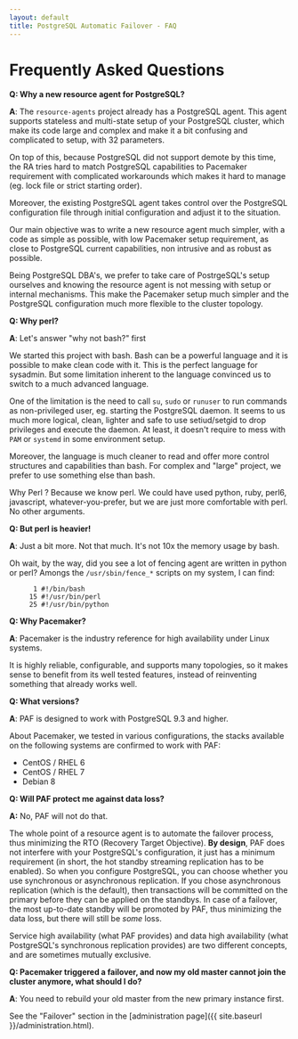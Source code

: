 ```yaml
---
layout: default
title: PostgreSQL Automatic Failover - FAQ
---
```


# Frequently Asked Questions

__Q: Why a new resource agent for PostgreSQL?__

__A__: The `resource-agents` project already has a PostgreSQL agent. This
agent supports stateless and multi-state setup of your PostgreSQL cluster,
which make its code large and complex and make it a bit confusing and complicated
to setup, with 32 parameters.

On top of this, because PostgreSQL did not support demote by this time, the RA
tries hard to match PostgreSQL capabilities to Pacemaker requirement with
complicated workarounds which makes it hard to manage (eg. lock file or
strict starting order).

Moreover, the existing PostgreSQL agent takes control over the PostgreSQL
configuration file through initial configuration and adjust it to the
situation.

Our main objective was to write a new resource agent much simpler, with a code
as simple as possible, with low Pacemaker setup requirement, as close to
PostgreSQL current capabilities, non intrusive and as robust as possible.

Being PostgreSQL DBA's, we prefer to take care of PostrgeSQL's setup ourselves
and knowing the resource agent is not messing with setup or internal mechanisms.
This make the Pacemaker setup much simpler and the PostgreSQL configuration
much more flexible to the cluster topology.

__Q: Why perl?__

__A__: Let's answer "why not bash?" first

We started this project with bash. Bash can be a powerful language and it is
possible to make clean code with it. This is the perfect language for sysadmin.
But some limitation inherent to the language convinced us to switch to a much
advanced language.

One of the limitation is the need to call `su`, `sudo` or
`runuser` to run commands as non-privileged user, eg. starting the PostgreSQL
daemon. It seems to us much more logical, clean, lighter and safe to use
setiud/setgid to drop privileges and execute the daemon. At least, it doesn't
require to mess with `PAM` or `systemd` in some environment setup.

Moreover, the language is much cleaner to read and offer more control structures
and capabilities than bash. For complex and "large" project, we prefer to use
something else than bash.

Why Perl ? Because we know perl. We could have used python, ruby, perl6,
javascript, whatever-you-prefer, but we are just more comfortable with perl. No
other arguments.


__Q: But perl is heavier!__

__A__: Just a bit more. Not that much. It's not 10x the memory usage by bash.

Oh wait, by the way, did you see a lot of fencing agent are written in python or
perl? Amongs the `/usr/sbin/fence_*` scripts on my system, I can find:

```
      1 #!/bin/bash
     15 #!/usr/bin/perl
     25 #!/usr/bin/python
```

__Q: Why Pacemaker?__

__A__: Pacemaker is the industry reference for high availability under Linux
systems.

It is highly reliable, configurable, and supports many topologies, so it makes
sense to benefit from its well tested features, instead of reinventing
something that already works well.


__Q: What versions?__

__A__: PAF is designed to work with PostgreSQL 9.3 and higher.

About Pacemaker, we tested in various configurations, the stacks available
on the following systems are confirmed to work with PAF:

  * CentOS / RHEL 6
  * CentOS / RHEL 7
  * Debian 8


__Q: Will PAF protect me against data loss?__

__A:__ No, PAF will not do that.

The whole point of a resource agent is to automate the failover process, thus
minimizing the RTO (Recovery Target Objective).
__By design__, PAF does not interfere with your PostgreSQL's configuration, it
just has a minimum requirement (in short, the hot standby streaming replication
has to be enabled).
So when you configure PostgreSQL, you can choose whether you use synchronous or
asynchronous replication.
If you chose asynchronous replication (which is the default), then transactions
will be committed on the primary before they can be applied on the standbys.
In case of a failover, the most up-to-date standby will be promoted by PAF,
thus minimizing the data loss, but there will still be _some_ loss.

Service high availability (what PAF provides) and data high availability (what
PostgreSQL's synchronous replication provides) are two different concepts, and
are sometimes mutually exclusive.


__Q: Pacemaker triggered a failover, and now my old master cannot join the
cluster anymore, what should I do?__

__A__: You need to rebuild your old master from the new primary instance first.

See the "Failover" section in the [administration page]({{ site.baseurl }}/administration.html).


